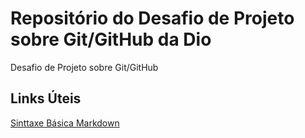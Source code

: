 # Repositório do Desafio de Projeto sobre Git/GitHub da Dio #
Desafio de Projeto sobre Git/GitHub

## Links Úteis
[Sinttaxe Básica Markdown](https://www.markdownguide.org/basic-syntax/)

